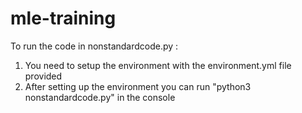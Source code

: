 # mle-training
To run the code in nonstandardcode.py :
1. You need to setup the environment with the environment.yml file provided 
2. After setting up the environment you can run "python3 nonstandardcode.py" in the console